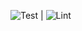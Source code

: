 ![Test](https://img.shields.io/badge/Test-success-93b023?&style=for-the-badge) | 
      ![Lint](https://img.shields.io/badge/Test-success-93b023?&style=for-the-badge)
